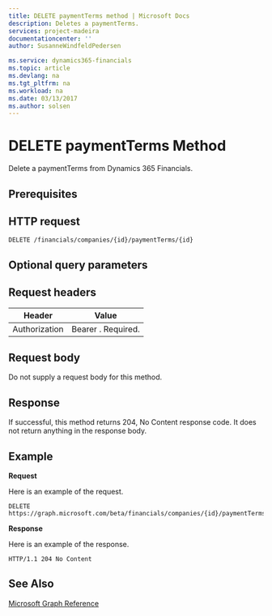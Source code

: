 ```yaml
---
title: DELETE paymentTerms method | Microsoft Docs
description: Deletes a paymentTerms.
services: project-madeira
documentationcenter: ''
author: SusanneWindfeldPedersen

ms.service: dynamics365-financials
ms.topic: article
ms.devlang: na
ms.tgt_pltfrm: na
ms.workload: na
ms.date: 03/13/2017
ms.author: solsen
---
```


# DELETE paymentTerms Method

Delete a paymentTerms from Dynamics 365 Financials.

## Prerequisites

## HTTP request
```
DELETE /financials/companies/{id}/paymentTerms/{id}
```
## Optional query parameters

## Request headers

|Header|Value|
|------|-----|
|Authorization  |Bearer . Required. |

## Request body

Do not supply a request body for this method.

## Response

If successful, this method returns 204, No Content response code. It does not return anything in the response body.

## Example

**Request**

Here is an example of the request.

```
DELETE https://graph.microsoft.com/beta/financials/companies/{id}/paymentTerms/{id}
```

**Response** 

Here is an example of the response. 

```
HTTP/1.1 204 No Content
```

## See Also
[Microsoft Graph Reference](graph-reference.md)  